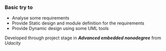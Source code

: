 ### Basic try to 
- Analyse some requirements
- Provide Static design and module definition for the requirements
- Provide Dynamic design using some UML tools

Developed through  project stage in **_Advanced embedded nonodegree_** from *Udacity*  
